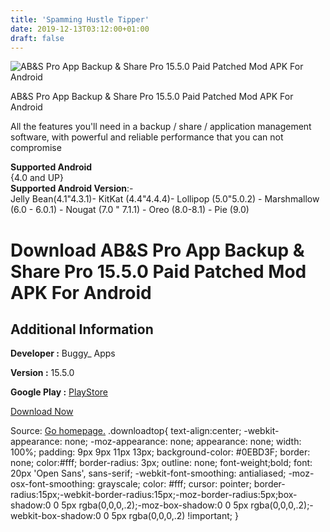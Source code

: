 ```yaml
---
title: 'Spamming Hustle Tipper'
date: 2019-12-13T03:12:00+01:00
draft: false
---
```


![AB&S Pro App Backup & Share Pro 15.5.0 Paid Patched Mod APK For Android](https://i2.wp.com/apkhome.net/wp-content/uploads/2019/12/ABS-Pro-App-Backup-Share-Pro-15.5.0-Paid-Patched-Mod.png "AB&S Pro App Backup & Share Pro 15.5.0 Paid Patched Mod APK For Android")

  

AB&S Pro App Backup & Share Pro 15.5.0 Paid Patched Mod APK For Android

All the features you'll need in a backup / share / application management software, with powerful and reliable performance that you can not compromise

**Supported Android**  
{4.0 and UP}  
**Supported Android Version**:-  
Jelly Bean(4.1"4.3.1)- KitKat (4.4"4.4.4)- Lollipop (5.0"5.0.2) - Marshmallow (6.0 - 6.0.1) - Nougat (7.0 " 7.1.1) - Oreo (8.0-8.1) - Pie (9.0)

Download AB&S Pro App Backup & Share Pro 15.5.0 Paid Patched Mod APK For Android
================================================================================

Additional Information
----------------------

**Developer :** Buggy\_ Apps

**Version :** 15.5.0

**Google Play :** [PlayStore](https://play.google.com/store/apps/details?id=com.ruet_cse_1503050.ragib.appbackup.pro)

  

[Download Now](https://store4app.co/post/ab-amp-s-pro-app-backup-amp-share-pro-15-5-0-paid-patched-mod-apk-for-android_1576159980)

  
Source: [Go homepage.](https://store4app.co/post/ab-amp-s-pro-app-backup-amp-share-pro-15-5-0-paid-patched-mod-apk-for-android_1576159980) .downloadtop{ text-align:center; -webkit-appearance: none; -moz-appearance: none; appearance: none; width: 100%; padding: 9px 9px 11px 13px; background-color: #0EBD3F; border: none; color:#fff; border-radius: 3px; outline: none; font-weight;bold; font: 20px 'Open Sans', sans-serif; -webkit-font-smoothing: antialiased; -moz-osx-font-smoothing: grayscale; color: #fff; cursor: pointer; border-radius:15px;-webkit-border-radius:15px;-moz-border-radius:5px;box-shadow:0 0 5px rgba(0,0,0,.2);-moz-box-shadow:0 0 5px rgba(0,0,0,.2);-webkit-box-shadow:0 0 5px rgba(0,0,0,.2) !important; }
